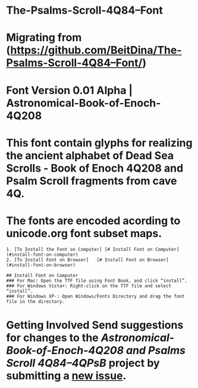 # The-Psalms-Scroll-4Q84–Font

# Migrating from (https://github.com/BeitDina/The-Psalms-Scroll-4Q84–Font/)  

# Font Version 0.01 Alpha | Astronomical-Book-of-Enoch-4Q208 

# This font contain glyphs for realizing the ancient alphabet of Dead Sea Scrolls - Book of Enoch 4Q208 and Psalm Scroll fragments from cave 4Q.  

# The fonts are encoded acording to unicode.org font subset maps.     

	1. [To Install the Font on Computer] [# Install Font on Computer] (#install-font-on-computer)      
	2. [To Install Font on Browser]   [# Install Font on Browser] (#install-font-on-browser) 
	
	## Install Font on Computer
	### For Mac: Open the TTF file using Font Book, and click “install”. 
	### For Windows Vista+: Right-click on the TTF file and select “install”.
	### For Windows XP-: Open Windows/Fonts Directory and drag the font file in the directory.

# Getting Involved  Send suggestions for changes to the *Astronomical-Book-of-Enoch-4Q208 and Psalms Scroll 4Q84–4QPsB* project by submitting a [new issue](https://github.com/BeitDina/Astronomical-Book-of-Enoch-4Q208-Font/issues/new).
